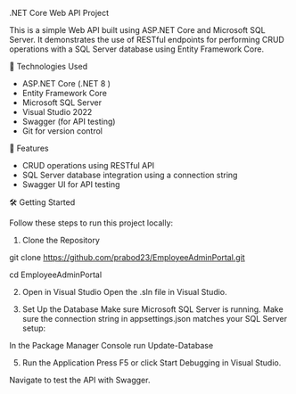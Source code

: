 .NET Core Web API Project

This is a simple Web API built using ASP.NET Core and Microsoft SQL Server. It demonstrates the use of RESTful endpoints for performing CRUD operations with a SQL Server database using Entity Framework Core.

🔧 Technologies Used

- ASP.NET Core (.NET 8 )
- Entity Framework Core
- Microsoft SQL Server
- Visual Studio 2022
- Swagger (for API testing)
- Git for version control

🚀 Features

- CRUD operations using RESTful API
- SQL Server database integration using a connection string
- Swagger UI for API testing


🛠️ Getting Started

Follow these steps to run this project locally:

1. Clone the Repository

git clone https://github.com/prabod23/EmployeeAdminPortal.git 

cd EmployeeAdminPortal 


2. Open in Visual Studio
Open the .sln file in Visual Studio.

3. Set Up the Database
Make sure Microsoft SQL Server is running.
Make sure the connection string in appsettings.json matches your SQL Server setup:

In the Package Manager Console run
Update-Database



5. Run the Application
Press F5 or click Start Debugging in Visual Studio.

Navigate to test the API with Swagger.

